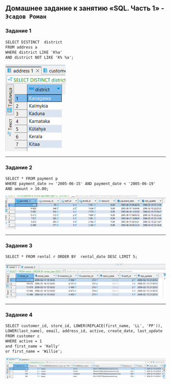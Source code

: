Домашнее задание к занятию «SQL. Часть 1» - `Эсадов Роман`
---
### Задание 1
```
SELECT DISTINCT  district
FROM address a
WHERE district LIKE 'K%a'
AND district NOT LIKE 'K% %a';
```
![Задание 1](https://github.com/BeastieBoy93/sdb-homeworks/blob/sdbsql-24/SQL_1.png)

---
### Задание 2
```
SELECT * FROM payment p
WHERE payment_date >= '2005-06-15' AND payment_date < '2005-06-19'
AND amount > 10.00;
```
![Задание 2](https://github.com/BeastieBoy93/sdb-homeworks/blob/sdbsql-24/SQL_22.png)

---
### Задание 3
```
SELECT * FROM rental r ORDER BY  rental_date DESC LIMIT 5;
```
![Задание 3](https://github.com/BeastieBoy93/sdb-homeworks/blob/sdbsql-24/SQL_3.png)

---
### Задание 4
```
SELECT customer_id, store_id, LOWER(REPLACE(first_name, 'LL', 'PP')), LOWER(last_name), email, address_id, active, create_date, last_update
FROM customer c 
WHERE active = 1 
and first_name = 'Kelly' 
or first_name = 'Willie';
```
![Задание 4](https://github.com/BeastieBoy93/sdb-homeworks/blob/sdbsql-24/SQL_4.png)
